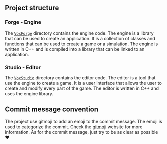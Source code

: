 ## Project structure 

### Forge - Engine

The [`VoxForge`](VoxForge) directory contains the engine code. The engine is a library that can be used to create an application. It is a collection of classes and functions that can be used to create a game or a simulation. The engine is written in C++ and is compiled into a library that can be linked to an application.

### Studio - Editor

The [`VoxStudio`](VoxStudio) directory contains the editor code. The editor is a tool that use the engine to create a game. It is a user interface that allows the user to create and modify every part of the game. The editor is written in C++ and uses the engine library.



## Commit message convention

The project use gitmoji to add an emoji to the commit message. The emoji is used to categorize the commit. 
Check the [gitmoji](https://gitmoji.dev/) website for more information.
As for the commit message, just try to be as clear as possible ❤